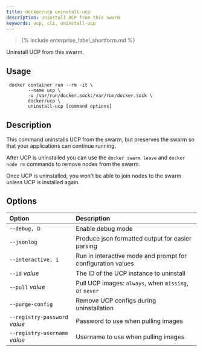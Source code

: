 ```yaml
---
title: docker/ucp uninstall-ucp
description: Uninstall UCP from this swarm
keywords: ucp, cli, uninstall-ucp
---
```


>{% include enterprise_label_shortform.md %}

Uninstall UCP from this swarm.

## Usage

```
 docker container run --rm -it \
        --name ucp \
        -v /var/run/docker.sock:/var/run/docker.sock \
        docker/ucp \
        uninstall-ucp [command options]
```

## Description

This command uninstalls UCP from the swarm, but preserves the swarm so that
your applications can continue running.

After UCP is uninstalled you can use the `docker swarm leave` and
`docker node rm` commands to remove nodes from the swarm.

Once UCP is uninstalled, you won't be able to join nodes to the swarm unless
UCP is installed again.


## Options

| Option                        | Description                                                 |
|:------------------------------|:----------------------------------------------------------- |
| `--debug, D`                  | Enable debug mode                                           |
| `--jsonlog`                   | Produce json formatted output for easier parsing            |
| `--interactive, i`            | Run in interactive mode and prompt for configuration values |
| `--id` *value*                | The ID of the UCP instance to uninstall                     |
| `--pull` *value*              | Pull UCP images: `always`, when `missing`, or `never`       |
| `--purge-config`              | Remove UCP configs during uninstallation                    |
| `--registry-password` *value* | Password to use when pulling images                         |
| `--registry-username` *value* | Username to use when pulling images                         |
